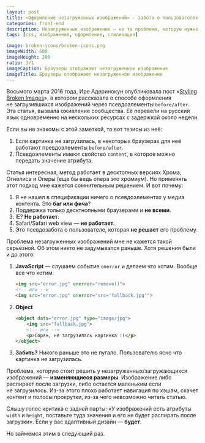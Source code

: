```yaml
---
layout: post
title: «Оформление незагруженных изображений» — забота о пользователях (нет)
categories: front-end
description: Незагруженные изображение — не та проблема, которую нужно срочно решать. С изображениями есть другая, более важная, проблема.
tags: [css, изображения, оформление, стилизация]

image: broken-icons/broken-icons.png
imageWidth: 600
imageHeight: 200
ratio: 3/1
imageCaption: Браузеры отображают незагруженное изображение
imageTitle: Браузеры отображают незагруженное изображение
---
```


Восьмого марта 2016 года, Ире Адеринокун опубликовала пост «[Styling Broken Images][1]», в котором рассказала о способе оформления не загрузившихся изображений через псевдоэлементы `before/after`. Эта статья, вызвала оживление сообщества. Её перевели на русский язык одновременно на нескольких ресурсах с задержкой около недели.

Если вы не знакомы с этой заметкой, то вот тезисы из неё:
1. Если картинка не загрузилась, в некоторых браузерах для неё работают превдоэлементы `before/after`.
2. Псевдоэлементы имеют свойство `content`, в которое можно передать значение атрибута.

<!-- more -->

Статья интересная, метод работает в десктопных версиях Хрома, Огнелиса и Оперы (еще бы ведь опера это хромиум). Но применять этот подход мне кажется сомнительным решением. И вот почему:

1. Я не нашел в спецификации ничего о псевдоэлементах у медиа контента. Это **баг или фича**?
2. Поддержка только десктнопными браузерами и **не всеми**.
3. IE? **Не работает**.
4. Safari/Safari web view — **не работает**.
5. Это псевдозабота о пользователе, которая **не решает** его проблему.

Проблема незагруженных изображений мне не кажется такой серьезной. Об этом никто не задумывался раньше. Хотя решения были и до этого:

1.  **JavaScript** — слушаем событие `onerror` и делаем что хотим. Вообще все что хотим.

    ```html
    <img src="error.jpg" onerror="remove()">
    <!-- или -->
    <img src="error.jpg" onerror="src='fallback.jpg'">
    ```

2.  **Object**

    ```html
    <object data="error.jpg" type="image/jpg">
        <img src="fallback.jpg">
        <!-- или -->
        <p>Сорян, не загрузилась картинка :(</p>
    </object>
    ```

3. **Забить?** Никого раньше это не пугало. Пользователю ясно что картинка не загрузилась.

Проблема, которую стоит решить у незагруженных/загружающихся изображений — **изменяющиеся размеры**. Изображение либо распирает после загрузки, либо остается маленьким если не загрузилось. Из-за этого плохо работает навигация по хэшам, скачет контент и полосы прокрутки, из-за чего невозможно читать статью.

Слышу голос критика с задней парты: «У изображений есть атрибуты `width` и `height`, поставьте туда значения и его не будет распирать после загрузки». Если у вас адаптивный дизайн — **будет**.

Но займемся этим в следующий раз.

[1]: http://bitsofco.de/styling-broken-images/
